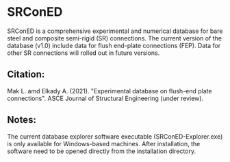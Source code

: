# SRConED
SRConED is a comprehensive experimental and numerical database for bare steel and composite semi-rigid (SR) connections. The current version of the database (v1.0) include data for flush end-plate connections (FEP). Data for other SR connections will rolled out in future versions.

Citation:
-----------
Mak L. amd Elkady A. (2021). "Experimental database on flush-end plate connections". ASCE Journal of Structural Engineering (under review).

Notes:
-----------
The current database explorer software executable (SRConED-Explorer.exe) is only available for Windows-based machines. After installation, the software need to be opened directly from the installation directory.
